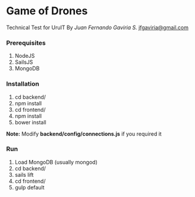 # **Game of Drones**
Technical Test for UruIT
By _Juan Fernando Gaviria S._ jfgaviria@gmail.com

### Prerequisites
1. NodeJS
2. SailsJS
3. MongoDB

### Installation
1. cd backend/
2. npm install
3. cd frontend/
4. npm install
5. bower install

**Note:** Modify **backend/config/connections.js** if you required it

### Run
1. Load MongoDB (usually mongod)
2. cd backend/
3. sails lift
4. cd frontend/
5. gulp default
